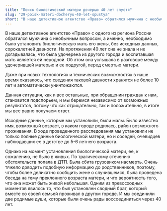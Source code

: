 ```yaml
---
title: "Поиск биологической матери дочерью 40 лет спустя"
slug: "29-poisk-materi-docheryu-40-let-spustya"
short: "В наше детективное агентство «Право» обратился мужчина с необычным вопросом, а именно, необходимо было установить биологическую мать его жены, без исходных данных, сорокалетней давности."
---
```


В наше детективное агентство «Право» с одного из региона России обратился мужчина с необычным вопросом, а именно, необходимо было установить биологическую мать его жены, без исходных данных, сорокалетней давности. На протяжении 40 лет она не знала и не догадывалась, что была удочерена из другого города и воспитавшая мать является ей неродной. Об этом она услышала в разговоре между удочерившей матерью и ее подругой, перед смертью матери.

Даже при новых технологиях и технических возможностях в наше время оказалось, что сведения таковой давности хранятся не более 10 лет и автоматически уничтожаются.

Данная ситуация, как и все остальные, при обращении граждан к нам, становится подспорьем, и мы беремся независимо от возможных результатов, потому что как отрицательно, так и положительно, в итоге мы все равно получаем ответ.

Исходные данные, которые мы установили, были малы. Было известно имя, возможный возраст, в каком городе родилась, район возможного проживания. В ходе проведенного расследования мы установили не только полные данные биологической матери, но и соседей, очевидцев наблюдавших ее в детстве до 5-6 летнего возраста.

Однако на момент установления биологической матери, ее, к сожалению, не было в живых. По трагическому стечению обстоятельств попала в ДТП. Была сбита грузовиком насмерть. Очень тяжело доводить подобную информацию до родственников, поэтому, чтобы более деликатно сообщить жене о случившемся, была проведена беседа на тему преклонного возраста матери, и что вероятность того, что она может быть живой небольшая. Одним из превосходных моментов явилось то, что был установлен сводный брат, который вместе со своей семьей проживал в другом городе. И мы соединили две родимые души, которые были очень рады воссоединиться через 40 лет.
